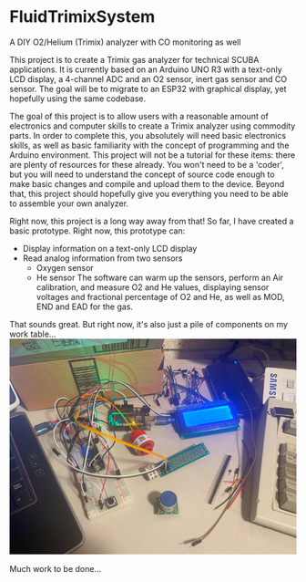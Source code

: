 # FluidTrimixSystem
A DIY O2/Helium (Trimix) analyzer with CO monitoring as well

This project is to create a Trimix gas analyzer for technical SCUBA applications. It is currently based on an Arduino UNO R3 with a text-only LCD display, a 4-channel ADC and an O2 sensor, inert gas sensor and CO sensor.  The goal will be to migrate to an ESP32 with graphical display, yet hopefully using the same codebase.

The goal of this project is to allow users with a reasonable amount of electronics and computer skills to create a Trimix analyzer using commodity parts.  In order to complete this, you absolutely will need basic electronics skills, as well as basic familiarity with the concept of programming and the Arduino environment.  This project will not be a tutorial for these items:  there are plenty of resources for these already.  You won't need to be a 'coder', but you will need to understand the concept  of source code enough to make basic changes and compile and upload them to the device.  Beyond that, this project should hopefully give you everything you need to be able to assemble your own analyzer.

Right now, this project is a long way away from that!  So far, I have created a basic prototype.  Right now, this prototype can:
* Display information on a text-only LCD display
* Read analog information from two sensors
  * Oxygen sensor
  * He sensor
The software can warm up the sensors, perform an Air calibration, and measure O2 and He values, displaying sensor voltages and fractional percentage of O2 and He, as well as MOD, END and EAD for the gas.

That sounds great.  But right now, it's also just a pile of components on my work table...
![Picture of a random pile of electronics that make up the initial prototype](assets/images/20240318InitialPrototype.png)

Much work to be done...
